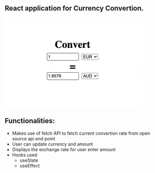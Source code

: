 ## React application for Currency Convertion.

![Sample Screenshot](public/curency-converter.png)

## Functionalities:

-   Makes use of fetch API to fetch current convertion rate from open source api end point
-   User can update currency and amount
-   Displays the exchange rate for user enter amount
-   Hooks used
    -   useState
    -   useEffect
